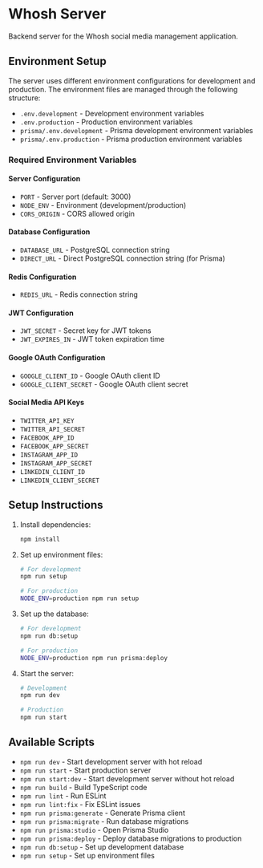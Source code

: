 # Whosh Server

Backend server for the Whosh social media management application.

## Environment Setup

The server uses different environment configurations for development and production. The environment files are managed through the following structure:

- `.env.development` - Development environment variables
- `.env.production` - Production environment variables
- `prisma/.env.development` - Prisma development environment variables
- `prisma/.env.production` - Prisma production environment variables

### Required Environment Variables

#### Server Configuration
- `PORT` - Server port (default: 3000)
- `NODE_ENV` - Environment (development/production)
- `CORS_ORIGIN` - CORS allowed origin

#### Database Configuration
- `DATABASE_URL` - PostgreSQL connection string
- `DIRECT_URL` - Direct PostgreSQL connection string (for Prisma)

#### Redis Configuration
- `REDIS_URL` - Redis connection string

#### JWT Configuration
- `JWT_SECRET` - Secret key for JWT tokens
- `JWT_EXPIRES_IN` - JWT token expiration time

#### Google OAuth Configuration
- `GOOGLE_CLIENT_ID` - Google OAuth client ID
- `GOOGLE_CLIENT_SECRET` - Google OAuth client secret

#### Social Media API Keys
- `TWITTER_API_KEY`
- `TWITTER_API_SECRET`
- `FACEBOOK_APP_ID`
- `FACEBOOK_APP_SECRET`
- `INSTAGRAM_APP_ID`
- `INSTAGRAM_APP_SECRET`
- `LINKEDIN_CLIENT_ID`
- `LINKEDIN_CLIENT_SECRET`

## Setup Instructions

1. Install dependencies:
   ```bash
   npm install
   ```

2. Set up environment files:
   ```bash
   # For development
   npm run setup
   
   # For production
   NODE_ENV=production npm run setup
   ```

3. Set up the database:
   ```bash
   # For development
   npm run db:setup
   
   # For production
   NODE_ENV=production npm run prisma:deploy
   ```

4. Start the server:
   ```bash
   # Development
   npm run dev
   
   # Production
   npm run start
   ```

## Available Scripts

- `npm run dev` - Start development server with hot reload
- `npm run start` - Start production server
- `npm run start:dev` - Start development server without hot reload
- `npm run build` - Build TypeScript code
- `npm run lint` - Run ESLint
- `npm run lint:fix` - Fix ESLint issues
- `npm run prisma:generate` - Generate Prisma client
- `npm run prisma:migrate` - Run database migrations
- `npm run prisma:studio` - Open Prisma Studio
- `npm run prisma:deploy` - Deploy database migrations to production
- `npm run db:setup` - Set up development database
- `npm run setup` - Set up environment files 